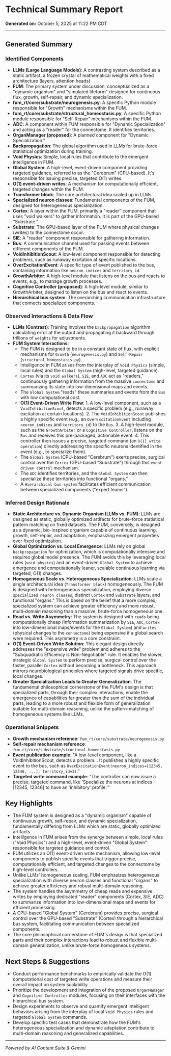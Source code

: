 # Technical Summary Report

**Generated on:** October 5, 2025 at 11:22 PM CDT

---

## Generated Summary

### Identified Components

* **LLMs (Large Language Models)**: A contrasting system described as a static artifact, a frozen crystal of mathematical weights with a fixed architecture (layers, attention heads).
* **FUM**: The primary system under discussion, conceptualized as a "dynamic organism" and "simulated lifeform" designed for continuous flux, growth, self-repair, and dynamic specialization.
* **fum_rt/core/substrate/neurogenesis.py**: A specific Python module responsible for "Growth" mechanisms within the FUM.
* **fum_rt/core/substrate/structural_homeostasis.py**: A specific Python module responsible for "Self-Repair" mechanisms within the FUM.
* **ADC**: A component within FUM responsible for "Dynamic Specialization" and acting as a "reader" for the connectome. It identifies territories.
* **OrganManager (proposed)**: A planned component for "Dynamic Specialization."
* **Backpropagation**: The global algorithm used in LLMs for brute-force statistical optimization during training.
* **Void Physics**: Simple, local rules that contribute to the emergent intelligence in FUM.
* **Global System**: A high-level, event-driven component providing targeted guidance, referred to as the "Cerebrum" (CPU-based). It's responsible for issuing precise, targeted O(1) writes.
* **O(1) event-driven writes**: A mechanism for computationally efficient, targeted changes within the FUM.
* **Transformer block**: The core architectural idea scaled up in LLMs.
* **Specialized neuron classes**: Fundamental components of the FUM, designed for heterogeneous specialization.
* **Cortex**: A layer within the FUM, primarily a "reader" component that uses "void walkers" to gather information. It is part of the GPU-based "Substrate."
* **Substrate**: The GPU-based layer of the FUM where physical changes (writes) to the connectome occur.
* **SIE**: A "reader" component responsible for gathering information.
* **Bus**: A communication channel used for passing events between different components of the FUM.
* **VoidInhibitionScout**: A low-level component responsible for detecting problems, such as runaway excitation at specific locations.
* **OverExcitationEvent**: A specific type of event published to the bus, containing information like `neuron_indices` and `territory_id`.
* **GrowthArbiter**: A high-level module that listens on the bus and reacts to events, e.g., to manage growth processes.
* **Cognitive Controller (proposed)**: A high-level module, similar to GrowthArbiter, designed to listen on the bus and react to events.
* **Hierarchical bus system**: The overarching communication infrastructure that connects specialized components.

### Observed Interactions & Data Flow

* **LLMs (Contrast)**: Training involves the `backpropagation` algorithm calculating error at the output and propagating it backward through trillions of `weights` for adjustments.
* **FUM System Interactions**:
  * The FUM is designed to be in a constant state of flux, with explicit mechanisms for `Growth` (`neurogenesis.py`) and `Self-Repair` (`structural_homeostasis.py`).
  * Intelligence in FUM arises from the interplay of `Void Physics` (simple, local rules) and the `Global System` (high-level, targeted guidance).
  * `Cortex` (via its `void walkers`), `SIE`, and `ADC` act as "readers," continuously gathering information from the massive `connectome` and summarizing its state into low-dimensional maps and events.
  * The `Global System` "reads" these summaries and events from the `Bus` with low computational cost.
  * **O(1) Event-Driven Write Flow**:
        1. A low-level component, such as a `VoidInhibitionScout`, detects a specific problem (e.g., runaway excitation at certain locations).
        2. The `VoidInhibitionScout` publishes a highly specific event (e.g., an `OverExcitationEvent` including `neuron_indices` and `territory_id`) to the `Bus`.
        3. A high-level module, such as the `GrowthArbiter` or a `Cognitive Controller`, listens on the `Bus` and receives this pre-packaged, actionable event.
        4. This controller then issues a precise, targeted command (an `O(1) write operation`) directly addressing the specific neurons identified in the event (e.g., to specialize them).
  * The `Global System` (CPU-based "Cerebrum") exerts precise, surgical control over the `Cortex` (GPU-based "Substrate") through this `event-driven control` mechanism.
  * The `ADC` identifies territories, and the `Global System` can then specialize these territories into functional "organs."
  * A `Hierarchical bus system` facilitates efficient communication between specialized components ("expert teams").

### Inferred Design Rationale

* **Static Architecture vs. Dynamic Organism (LLMs vs. FUM)**: LLMs are designed as static, globally optimized artifacts for brute-force statistical pattern matching on fixed datasets. The FUM, conversely, is designed as a dynamic, bio-inspired organism capable of continuous learning, growth, self-repair, and adaptation, emphasizing emergent properties over fixed optimization.
* **Global Optimization vs. Local Emergence**: LLMs rely on global `backpropagation` for optimization, which is computationally intensive and requires global model presence. The FUM avoids this by leveraging local rules (`void physics`) and an event-driven `Global System` to achieve emergence and computationally leaner, scalable continuous learning via targeted, O(1) changes.
* **Homogeneous Scale vs. Heterogeneous Specialization**: LLMs scale a single architectural idea (`Transformer block`) homogeneously. The FUM is designed with heterogeneous specialization, employing diverse `specialized neuron classes`, distinct `Cortex` and `Substrate` layers, and functional "organs." This is based on the belief that a more complex, specialized system can achieve greater efficiency and more robust, multi-domain reasoning than a massive, brute-force homogeneous one.
* **Read vs. Write Asymmetry**: The system is designed with `reads` being computationally cheap (information summarization by `SIE`, `ADC`, `Cortex` into low-dimensional maps/events for the `Global System`) and `writes` (physical changes to the `connectome`) being expensive if a global search were required. This asymmetry is a core constraint.
* **O(1) Event-Driven Write Solution**: This elegant design directly addresses the "expensive write" problem and adheres to the "Subquadratic Efficiency is Non-Negotiable" rule. It enables the slower, strategic `Global System` to perform precise, surgical control over the faster, parallel `Cortex` without becoming a bottleneck. This approach mirrors neurobiological principles where targeted signals drive specific, local changes.
* **Greater Specialization Leads to Greater Generalization**: The fundamental philosophical cornerstone of the FUM's design is that specialized parts, through their complex interactions, enable the emergence of capabilities far greater than the sum of the individual parts, leading to a more robust and flexible form of generalization suitable for multi-domain reasoning, unlike the pattern-matching of homogeneous systems like LLMs.

### Operational Snippets

* **Growth mechanism reference**: `fum_rt/core/substrate/neurogenesis.py`
* **Self-repair mechanism reference**: `fum_rt/core/substrate/structural_homeostasis.py`
* **Event publication example**: "A low-level component, like a VoidInhibitionScout, detects a problem... It publishes a highly specific event to the bus, such as `OverExcitationEvent(neuron_indices=[12345, 12346, ...], territory_id=3)`."
* **Targeted write command example**: "The controller can now issue a precise, targeted command, like 'Specialize the neurons at indices [12345, 12346] to have an 'inhibitory' profile.'"

## Key Highlights

* The FUM system is designed as a "dynamic organism" capable of continuous growth, self-repair, and dynamic specialization, fundamentally differing from LLMs which are static, globally optimized artifacts.
* Intelligence in FUM arises from the synergy between simple, local rules ("Void Physics") and a high-level, event-driven "Global System" responsible for targeted guidance and control.
* FUM utilizes an O(1) event-driven write mechanism, allowing low-level components to publish specific events that trigger precise, computationally efficient, and targeted changes to the connectome by high-level controllers.
* Unlike LLMs' homogeneous scaling, FUM emphasizes heterogeneous specialization with diverse neuron classes and functional "organs" to achieve greater efficiency and robust multi-domain reasoning.
* The system handles the asymmetry of cheap reads and expensive writes by employing dedicated "reader" components (Cortex, SIE, ADC) to summarize information into low-dimensional maps and events for efficient processing.
* A CPU-based "Global System" (Cerebrum) provides precise, surgical control over the GPU-based "Substrate" (Cortex) through a hierarchical bus system, facilitating communication between specialized components.
* The core philosophical cornerstone of FUM's design is that specialized parts and their complex interactions lead to robust and flexible multi-domain generalization, unlike brute-force homogeneous systems.

## Next Steps & Suggestions

* Conduct performance benchmarks to empirically validate the O(1) computational cost of targeted write operations and measure their overall impact on system scalability.
* Prioritize the development and integration of the proposed `OrganManager` and `Cognitive Controller` modules, focusing on their interfaces with the hierarchical bus system.
* Design experiments to observe and quantify emergent intelligent behaviors arising from the interplay of local `Void Physics` rules and targeted `Global System` commands.
* Develop specific test cases that demonstrate how the FUM's heterogeneous specialization and dynamic adaptation contribute to multi-domain reasoning and generalized capabilities.

---

*Powered by AI Content Suite & Gemini*
